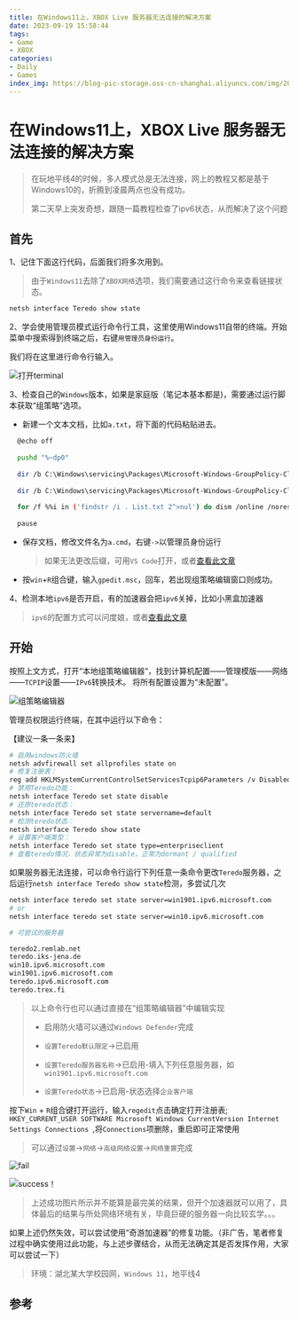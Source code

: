 ```yaml
---
title: 在Windows11上，XBOX Live 服务器无法连接的解决方案
date: 2023-09-19 15:58:44
tags:
- Game
- XBOX
categories:
- Daily
- Games
index_img: https://blog-pic-storage.oss-cn-shanghai.aliyuncs.com/img/202309191601314.png
---
```


# 在Windows11上，XBOX Live 服务器无法连接的解决方案

> 在玩地平线4的时候，多人模式总是无法连接，网上的教程又都是基于Windows10的，折腾到凌晨两点也没有成功。
>
> 第二天早上突发奇想，跟随一篇教程检查了ipv6状态，从而解决了这个问题

## 首先

1、记住下面这行代码，后面我们将多次用到。

> 由于`Windows11`去除了`XBOX网络`选项，我们需要通过这行命令来查看链接状态。

```bash
netsh interface Teredo show state
```

2、学会使用管理员模式运行命令行工具，这里使用Windows11自带的终端。开始菜单中搜索得到终端之后，右键`用管理员身份运行`。

我们将在这里进行命令行输入。

![打开terminal](https://blog-pic-storage.oss-cn-shanghai.aliyuncs.com/img/202309191612414.png)

3、检查自己的`Windows`版本，如果是家庭版（笔记本基本都是)，需要通过运行脚本获取“组策略”选项。

- 新建一个文本文档，比如`a.txt`，将下面的代码粘贴进去。

```bash
  @echo off
  
  pushd "%~dp0"
  
  dir /b C:\Windows\servicing\Packages\Microsoft-Windows-GroupPolicy-ClientExtensions-Package~3*.mum >List.txt
  
  dir /b C:\Windows\servicing\Packages\Microsoft-Windows-GroupPolicy-ClientTools-Package~3*.mum >>List.txt
  
  for /f %%i in ('findstr /i . List.txt 2^>nul') do dism /online /norestart /add-package:"C:\Windows\servicing\Packages\%%i"
  
  pause
```

- 保存文档，修改文件名为`a.cmd`，右键`->`以管理员身份运行

  > 如果无法更改后缀，可用`VS Code`打开，或者[查看此文章](https://www.php.cn/faq/569056.html)

- 按`win`+`R`组合键，输入`gpedit.msc`，回车，若出现组策略编辑窗口则成功。

4、检测本地`ipv6`是否开启，有的加速器会把`ipv6`关掉，比如小黑盒加速器

> `ipv6`的配置方式可以问度娘，或者[查看此文章](https://www.sohu.com/a/322875365_594016)

## 开始

按照上文方式，打开“本地组策略编辑器“，找到计算机配置——管理模版——网络——`TCPIP`设置——`IPv6`转换技术。
将所有配置设置为“未配置”。

![组策略编辑器](https://blog-pic-storage.oss-cn-shanghai.aliyuncs.com/img/202309191622804.png)

管理员权限运行终端，在其中运行以下命令：

【建议一条一条来】

```bash
# 启用windows防火墙
netsh advfirewall set allprofiles state on
# 修复注册表：
reg add HKLMSystemCurrentControlSetServicesTcpip6Parameters /v DisabledComponents /t REG_DWORD /d 0x0
# 禁用Teredo功能：
netsh interface Teredo set state disable
# 还原teredo状态：
netsh interface Teredo set state servername=default
# 检测teredo状态：
netsh interface Teredo show state
# 设置客户端类型：
netsh interface Teredo set state type=enterpriseclient
# 查看teredo情况，状态异常为disable，正常为dormant / qualified
```

如果服务器无法连接，可以命令行运行下列任意一条命令更改`Teredo`服务器，之后运行`netsh interface Teredo show state`检测，多尝试几次

```bash
netsh interface teredo set state server=win1901.ipv6.microsoft.com
# or
netsh interface teredo set state server=win10.ipv6.microsoft.com

# 可尝试的服务器

teredo2.remlab.net
teredo.iks-jena.de
win10.ipv6.microsoft.com
win1901.ipv6.microsoft.com
teredo.ipv6.microsoft.com
teredo.trex.fi
```

> 以上命令行也可以通过直接在“组策略编辑器”中编辑实现
>
> - 启用防火墙可以通过`Windows Defender`完成
>
> - `设置Teredo默认限定`->已启用
> - `设置Teredo服务器名称`->已启用-填入下列任意服务器，如`win1901.ipv6.microsoft.com`
> - `设置Teredo状态`->已启用-状态选择`企业客户端`

按下`Win` + `R`组合键打开运行，输入`regedit`点击确定打开注册表; 
`HKEY_CURRENT_USER SOFTWARE Microsoft Windows CurrentVersion Internet Settings Connections `,将`Connections`项删除，重启即可正常使用 

> 可以通过`设置`->`网络`->`高级网络设置`->`网络重置`完成

![fail](https://blog-pic-storage.oss-cn-shanghai.aliyuncs.com/img/202309191629279.png)

![success！](https://blog-pic-storage.oss-cn-shanghai.aliyuncs.com/img/202309191630104.png)

> 上述成功图片所示并不能算是最完美的结果，但开个加速器就可以用了，具体最后的结果与所处网络环境有关，毕竟巨硬的服务器一向比较玄学。。。

如果上述仍然失效，可以尝试使用“奇游加速器”的修复功能。（非广告，笔者修复过程中确实使用过此功能，与上述步骤结合，从而无法确定其是否发挥作用，大家可以尝试一下）

> 环境：湖北某大学校园网，`Windows 11`，地平线4

## 参考

[^1]:[微软游戏无法正常加入在线游戏的解决教程](https://www.qiyou.cn/games/758.html)
[^2]:[极限竞速：地平线 Teredo不合格解决方案](https://51huanqi.cn/极限竞速：地平线-teredo不合格解决方案/)
